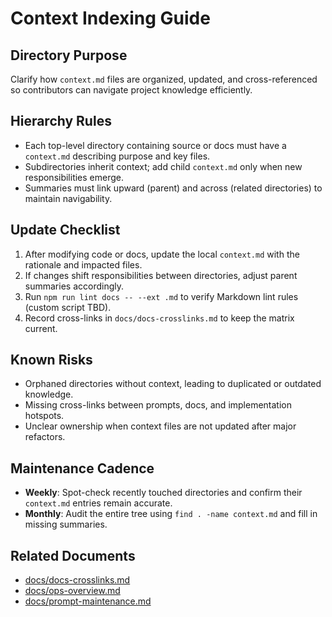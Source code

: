 # Context Indexing Guide

## Directory Purpose
Clarify how `context.md` files are organized, updated, and cross-referenced so contributors can navigate project knowledge efficiently.

## Hierarchy Rules
- Each top-level directory containing source or docs must have a `context.md` describing purpose and key files.
- Subdirectories inherit context; add child `context.md` only when new responsibilities emerge.
- Summaries must link upward (parent) and across (related directories) to maintain navigability.

## Update Checklist
1. After modifying code or docs, update the local `context.md` with the rationale and impacted files.
2. If changes shift responsibilities between directories, adjust parent summaries accordingly.
3. Run `npm run lint docs -- --ext .md` to verify Markdown lint rules (custom script TBD).
4. Record cross-links in `docs/docs-crosslinks.md` to keep the matrix current.

## Known Risks
- Orphaned directories without context, leading to duplicated or outdated knowledge.
- Missing cross-links between prompts, docs, and implementation hotspots.
- Unclear ownership when context files are not updated after major refactors.

## Maintenance Cadence
- **Weekly**: Spot-check recently touched directories and confirm their `context.md` entries remain accurate.
- **Monthly**: Audit the entire tree using `find . -name context.md` and fill in missing summaries.

## Related Documents
- [docs/docs-crosslinks.md](./docs-crosslinks.md)
- [docs/ops-overview.md](./ops-overview.md)
- [docs/prompt-maintenance.md](./prompt-maintenance.md)

